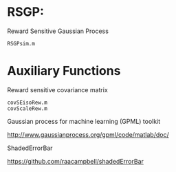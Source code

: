 # RSGP: 
Reward Sensitive Gaussian Process

  	RSGPsim.m


# Auxiliary Functions

Reward sensitive covariance matrix

  	covSEisoRew.m
    covScaleRew.m

Gaussian process for machine learning (GPML) toolkit

http://www.gaussianprocess.org/gpml/code/matlab/doc/

ShadedErrorBar

https://github.com/raacampbell/shadedErrorBar
